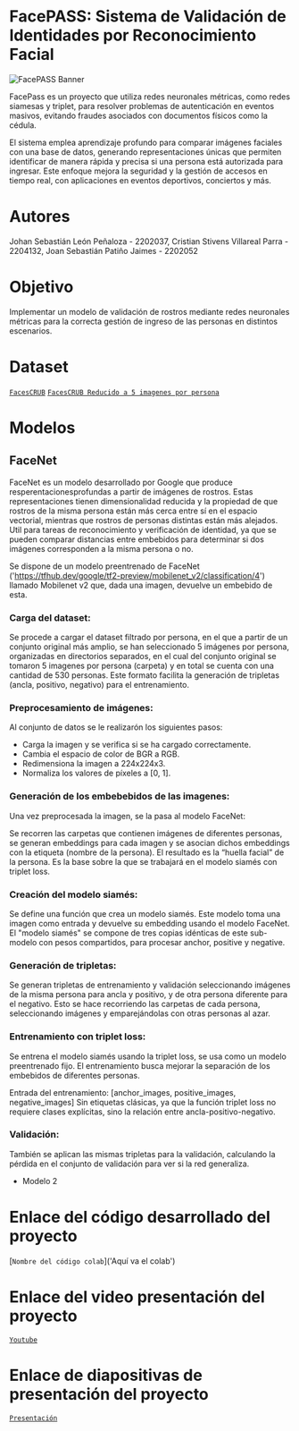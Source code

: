 # FacePASS: Sistema de Validación de Identidades por Reconocimiento Facial

![FacePASS Banner](https://github.com/user-attachments/assets/1b0e3f15-ee89-47a4-b99c-b1733c8d82d1)

FacePass es un proyecto que utiliza redes neuronales métricas, como redes siamesas y triplet, para resolver problemas de autenticación en eventos masivos, evitando fraudes asociados con documentos físicos como la cédula. 

El sistema emplea aprendizaje profundo para comparar imágenes faciales con una base de datos, generando representaciones únicas que permiten identificar de manera rápida y precisa si una persona está autorizada para ingresar. Este enfoque mejora la seguridad y la gestión de accesos en tiempo real, con aplicaciones en eventos deportivos, conciertos y más.

# Autores
Johan Sebastián León Peñaloza - 2202037, Cristian Stivens Villareal Parra - 2204132, Joan Sebastián Patiño Jaimes - 2202052

# Objetivo
Implementar un modelo de validación de rostros mediante redes neuronales métricas para la correcta gestión de ingreso de las personas en distintos escenarios.

# Dataset
[`FacesCRUB`](https://www.kaggle.com/datasets/rajnishe/facescrub-full)
[`FacesCRUB Reducido a 5 imagenes por persona`](https://drive.google.com/drive/folders/1JQu5U0e1ef8qd3yMLHeOHRL6McGatVSH?usp=sharing)

# Modelos
## FaceNet

FaceNet es un modelo desarrollado por Google que produce resperentacionesprofundas a partir de imágenes de rostros. Estas representaciones tienen dimensionalidad reducida y la propiedad de que rostros de la misma persona están más cerca entre sí en el espacio vectorial, mientras que rostros de personas distintas están más alejados. Util para tareas de reconocimiento y verificación de identidad, ya que se pueden comparar distancias entre embebidos para determinar si dos imágenes corresponden a la misma persona o no.

Se dispone de un modelo preentrenado de FaceNet ('https://tfhub.dev/google/tf2-preview/mobilenet_v2/classification/4') llamado Mobilenet v2 que, dada una imagen, devuelve un embebido de esta.

### Carga del dataset:

Se procede a cargar el dataset filtrado por persona, en el que a partir de un conjunto original más amplio, se han seleccionado 5 imágenes por persona, organizadas en directorios separados, en el cual del conjunto original se tomaron 5 imagenes por persona (carpeta) y en total se cuenta con una cantidad de 530 personas. Este formato facilita la generación de tripletas (ancla, positivo, negativo) para el entrenamiento.

### Preprocesamiento de imágenes:

Al conjunto de datos se le realizarón los siguientes pasos:

- Carga la imagen y se verifica si se ha cargado correctamente.
- Cambia el espacio de color de BGR a RGB.
- Redimensiona la imagen a 224x224x3.
- Normaliza los valores de píxeles a [0, 1].

### Generación de los embebebidos de las imagenes:

Una vez preprocesada la imagen, se la pasa al modelo FaceNet:

Se recorren las carpetas que contienen imágenes de diferentes personas, se generan embeddings para cada imagen y se asocian dichos embeddings con la etiqueta (nombre de la persona). El resultado es la “huella facial” de la persona. Es la base sobre la que se trabajará en el modelo siamés con triplet loss. 

### Creación del modelo siamés:

Se define una función que crea un modelo siamés. Este modelo toma una imagen como entrada y devuelve su embedding usando el modelo FaceNet. 
El "modelo siamés" se compone de tres copias idénticas de este sub-modelo con pesos compartidos, para procesar anchor, positive y negative.

### Generación de tripletas:

Se generan tripletas de entrenamiento y validación seleccionando imágenes de la misma persona para ancla y positivo, y de otra persona diferente para el negativo. Esto se hace recorriendo las carpetas de cada persona, seleccionando imágenes y emparejándolas con otras personas al azar.

### Entrenamiento con triplet loss:
Se entrena el modelo siamés usando la triplet loss, se usa como un modelo preentrenado fijo. El entrenamiento busca mejorar la separación de los embebidos de diferentes personas.

Entrada del entrenamiento: [anchor_images, positive_images, negative_images]
Sin etiquetas clásicas, ya que la función triplet loss no requiere clases explícitas, sino la relación entre ancla-positivo-negativo.

### Validación:
También se aplican las mismas tripletas para la validación, calculando la pérdida en el conjunto de validación para ver si la red generaliza.

-  Modelo 2 

# Enlace del código desarrollado del proyecto
[`Nombre del código colab`]('Aquí va el colab')

# Enlace del video presentación del proyecto
[`Youtube`](https://www.youtube.com/watch?v=SRJoflCAer4)

# Enlace de diapositivas de presentación del proyecto
[`Presentación`](https://www.canva.com/design/DAGVtnfq0fQ/NIcFgIZAmvOBVNsw11pKJg/edit?utm_content=DAGVtnfq0fQ&utm_campaign=designshare&utm_medium=link2&utm_source=sharebutton)

